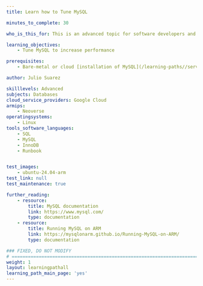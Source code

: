 ```yaml
---
title: Learn how to Tune MySQL

minutes_to_complete: 30

who_is_this_for: This is an advanced topic for software developers and DevOps professionals interested in optimizing MySQL performance on Arm-based VMs in the cloud.

learning_objectives:
    - Tune MySQL to increase performance

prerequisites:
    - Bare-metal or cloud [installation of MySQL](/learning-paths//servers-and-cloud-computing/mysql)

author: Julio Suarez

skilllevels: Advanced
subjects: Databases
cloud_service_providers: Google Cloud
armips:
    - Neoverse
operatingsystems:
    - Linux
tools_software_languages:
    - SQL
    - MySQL
    - InnoDB
    - Runbook


test_images:
    - ubuntu-24.04-arm
test_link: null
test_maintenance: true

further_reading:
    - resource:
        title: MySQL documentation
        link: https://www.mysql.com/
        type: documentation
    - resource:
        title: Running MySQL on ARM
        link: https://mysqlonarm.github.io/Running-MySQL-on-ARM/
        type: documentation

### FIXED, DO NOT MODIFY
# ================================================================================
weight: 1
layout: learningpathall
learning_path_main_page: 'yes'
---
```

